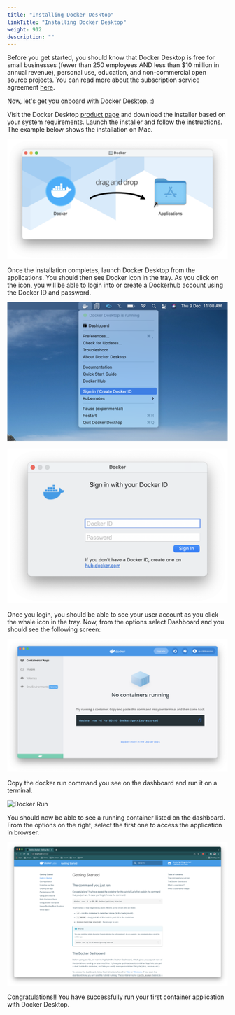 ```yaml
---
title: "Installing Docker Desktop"
linkTitle: "Installing Docker Desktop"
weight: 912
description: "" 
---
```


Before you get started, you should know that Docker Desktop is free for small businesses (fewer than 250 employees AND less than $10 million in annual revenue), personal use, education, and non-commercial open source projects.
You can read more about the subscription service agreement [here][1].

Now, let's get you onboard with Docker Desktop. :)

Visit the Docker Desktop [product page][2] and download the installer based on your system requirements. Launch the installer and follow the instructions. The example below shows the installation on Mac.

![Docker Desktop Launcher](launcher.png "Installing Docker Desktop")

Once the installation completes, launch Docker Desktop from the applications.
You should then see Docker icon in the tray.
As you click on the icon, you will be able to login into or create a Dockerhub account using the Docker ID and password.

![Docker Desktop Icon](tray-icon.png "Docker Desktop Icon")

![Docker Login](docker-login.png "Docker Login")

Once you login, you should be able to see your user account as you click the whale icon in the tray.
Now, from the options select Dashboard and you should see the following screen:

![Dashboard](dashboard.png "Dashboard")

Copy the docker run command you see on the dashboard and run it on a terminal.

![Docker Run](docker-run.png "Docker Run")

You should now be able to see a running container listed on the dashboard.
From the options on the right, select the first one to access the application in browser.

![Application](application.png "Application")

Congratulations!! You have successfully run your first container application with Docker Desktop.

[1]: https://www.docker.com/legal/docker-subscription-service-agreement
[2]: https://www.docker.com/products/docker-desktop

